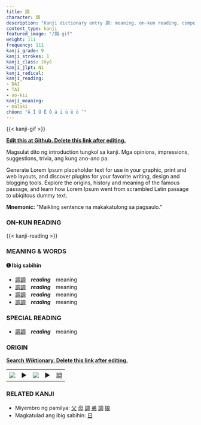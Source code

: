 ```yaml
---
title: 調
character: 調
description: "Kanji dictionary entry 調: meaning, on-kun reading, compounds, origin, related kanji"
content_type: kanji
featured_image: "/調.gif"
weight: 111
frequency: 111
kanji_grade: 9
kanji_strokes: 1
kanji_class: Jōyō
kanji_jlpt: N1
kanji_radical: 
kanji_reading: 
- DAI
- TAI
- oo-kii
kanji_meaning:
- malaki
chōon: "Ā Ī Ū Ē Ō ā ī ū ē ō ’"
---
```

[//]: # (Don't edit the line below. Kanji animated GIF code is automatically generated.)
{{< kanji-gif >}}

[//]: # (Edit below this line.)

**[Edit this at Github. Delete this link after editing.](https://github.com/tim0g/tim/tree/main/content/kanji/調/index.md)**

Magsulat dito ng introduction tungkol sa kanji. Mga opinions, impressions, suggestions, trivia, ang kung ano-ano pa.

Generate Lorem Ipsum placeholder text for use in your graphic, print and web layouts, and discover plugins for your favorite writing, design and blogging tools. Explore the origins, history and meaning of the famous passage, and learn how Lorem Ipsum went from scrambled Latin passage to ubiqitous dummy text.
 
**Mnemonic:** "Maikling sentence na makakatulong sa pagsaulo."

### ON-KUN READING

[//]: # (Don't edit the line below. ON-KUN READING code is automatically generated.)
{{< kanji-reading >}}

### MEANING & WORDS

#### ➊ **Ibig sabihin**
  - [調](../調)[調](../調)　***reading***　meaning
  - [調](../調)[調](../調)　***reading***　meaning
  - [調](../調)[調](../調)　***reading***　meaning
  - [調](../調)[調](../調)　***reading***　meaning

### SPECIAL READING
  - [調](../調)[調](../調)　***reading***　meaning

### ORIGIN

**[Search Wiktionary. Delete this link after editing.](https://wiktionary.org/wiki/調)**
<table class="kanji-table"><tr><td>
<img src="60px-調-bronze.svg.png">
</td><td>▶</td><td>
<img src="60px-調-oracle.svg.png">
</td><td>▶</td>
<td class="kanji-origin">調</td>
</tr></table>

### RELATED KANJI
- Miyembro ng pamilya: [父](../父) [母](../母) [調](../調) [弟](../弟) [調](../調) [娘](../娘)
- Magkatulad ang ibig sabihin: [日](../日)
